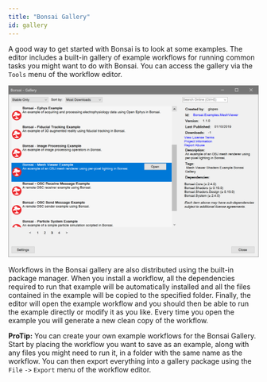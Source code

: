 ```yaml
---
title: "Bonsai Gallery"
id: gallery
---
```


A good way to get started with Bonsai is to look at some examples. The editor includes a built-in gallery of example workflows for running common tasks you might want to do with Bonsai. You can access the gallery via the `Tools` menu of the workflow editor.

![The Bonsai gallery](images/gallery.png)

Workflows in the Bonsai gallery are also distributed using the built-in package manager. When you install a workflow, all the dependencies required to run that example will be automatically installed and all the files contained in the example will be copied to the specified folder. Finally, the editor will open the example workflow and you should then be able to run the example directly or modify it as you like. Every time you open the example you will generate a new clean copy of the workflow.

**ProTip:** You can create your own example workflows for the Bonsai Gallery. Start by placing the workflow you want to save as an example, along with any files you might need to run it, in a folder with the same name as the workflow. You can then export everything into a gallery package using the `File` `->` `Export` menu of the workflow editor.
